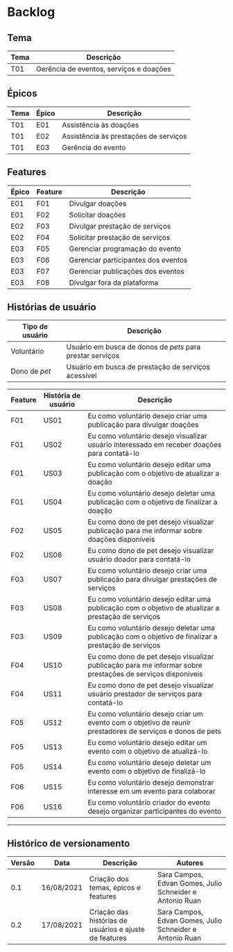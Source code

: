# Backlog

## Tema

| Tema | Descrição |
| --- | ---|
| T01 | Gerência de eventos, serviços e doações |

## Épicos

| Tema | Épico | Descrição |
| --- | --- | --- |
| T01 | E01 | Assistência às doações |
| T01 | E02 | Assistência às prestações de serviços |
| T01 | E03 | Gerência do evento |  

## Features

| Épico | Feature | Descrição |
| --- | --- | --- |
| E01 | F01 | Divulgar doações |
| E01 | F02 | Solicitar doações | 
| E02 | F03 | Divulgar prestação de serviços |
| E02 | F04 | Solicitar prestação de serviços | 
| E03 | F05 | Gerenciar programação do evento |
| E03 | F06 | Gerenciar participantes dos eventos |
| E03 | F07 | Gerenciar publicações dos eventos |
| E03 | F08 | Divulgar fora da plataforma | 



## Histórias de usuário

| Tipo de usuário | Descrição |
| --- | --- |
| Voluntário | Usuário em busca de donos de *pets* para prestar serviços |
| Dono de *pet* | Usuário em busca de prestação de serviços acessível |

| Feature | História de usuário | Descrição | 
| --- | --- | --- |
| F01 | US01 | Eu como voluntário desejo criar uma publicação para divulgar doações |
| F01 | US02 | Eu como voluntário desejo visualizar usuário interessado em receber doações para contatá-lo | 
| F01 | US03 | Eu como voluntário desejo editar uma publicação com o objetivo de atualizar a doação |
| F01 | US04 | Eu como voluntário desejo deletar uma publicação com o objetivo de finalizar a doação |
| F02 | US05 | Eu como dono de pet desejo visualizar publicação para me informar sobre doações disponíveis |
| F02 | US06 | Eu como dono de pet desejo visualizar usuário doador para contatá-lo |
| F03 | US07 | Eu como voluntário desejo criar uma publicação para divulgar prestações de serviços |
| F03 | US08 | Eu como voluntário desejo editar uma publicação com o objetivo de atualizar a prestação de serviços |
| F03 | US09 | Eu como voluntário desejo deletar uma publicação com o objetivo de finalizar a prestação de serviços |
| F04 | US10 | Eu como dono de pet desejo visualizar publicação para me informar sobre prestações de serviços disponíveis |
| F04 | US11 | Eu como dono de pet desejo visualizar usuário prestador de serviços para contatá-lo |
| F05 | US12 | Eu como voluntário desejo criar um evento com o objetivo de reunir prestadores de serviços e donos de pets |
| F05 | US13 | Eu como voluntário desejo editar um evento com o objetivo de atualizá-lo|
| F05 | US14 | Eu como voluntário desejo deletar um evento com o objetivo de finalizá-lo |
| F06 | US15 | Eu como voluntário desejo demonstrar interesse em um evento para colaborar |
| F06 | US16 | Eu como voluntário criador do evento desejo organizar participantes do evento | 


--- 
## Histórico de versionamento 

| Versão | Data | Descrição | Autores |
| --- | --- | --- | --- |
| 0.1 | 16/08/2021 | Criação dos temas, épicos e features | Sara Campos, Edvan Gomes, Julio Schneider e Antonio Ruan |
| 0.2 | 17/08/2021 | Criação das histórias de usuários e ajuste de features | Sara Campos, Edvan Gomes, Julio Schneider e Antonio Ruan |